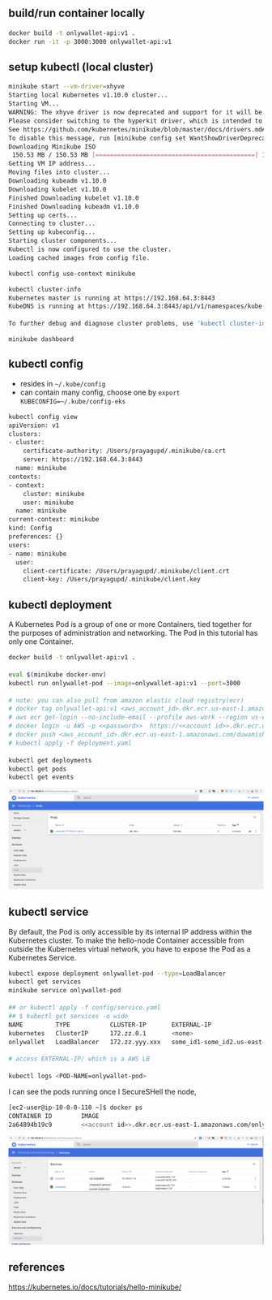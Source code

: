 build/run container locally
--------------------------

```bash
docker build -t onlywallet-api:v1 .
docker run -it -p 3000:3000 onlywallet-api:v1
```

setup kubectl (local cluster)
------------------------

```bash
minikube start --vm-driver=xhyve
Starting local Kubernetes v1.10.0 cluster...
Starting VM...
WARNING: The xhyve driver is now deprecated and support for it will be removed in a future release.
Please consider switching to the hyperkit driver, which is intended to replace the xhyve driver.
See https://github.com/kubernetes/minikube/blob/master/docs/drivers.md#hyperkit-driver for more information.
To disable this message, run [minikube config set WantShowDriverDeprecationNotification false]
Downloading Minikube ISO
 150.53 MB / 150.53 MB [============================================] 100.00% 0s
Getting VM IP address...
Moving files into cluster...
Downloading kubeadm v1.10.0
Downloading kubelet v1.10.0
Finished Downloading kubelet v1.10.0
Finished Downloading kubeadm v1.10.0
Setting up certs...
Connecting to cluster...
Setting up kubeconfig...
Starting cluster components...
Kubectl is now configured to use the cluster.
Loading cached images from config file.
```

```bash
kubectl config use-context minikube
```

```bash
kubectl cluster-info
Kubernetes master is running at https://192.168.64.3:8443
KubeDNS is running at https://192.168.64.3:8443/api/v1/namespaces/kube-system/services/kube-dns:dns/proxy

To further debug and diagnose cluster problems, use 'kubectl cluster-info dump'.
```

```
minikube dashboard
```

kubectl config
---------------

- resides in `~/.kube/config`
- can contain many config, choose one by `export KUBECONFIG=~/.kube/config-eks`

```bash
kubectl config view
apiVersion: v1
clusters:
- cluster:
    certificate-authority: /Users/prayagupd/.minikube/ca.crt
    server: https://192.168.64.3:8443
  name: minikube
contexts:
- context:
    cluster: minikube
    user: minikube
  name: minikube
current-context: minikube
kind: Config
preferences: {}
users:
- name: minikube
  user:
    client-certificate: /Users/prayagupd/.minikube/client.crt
    client-key: /Users/prayagupd/.minikube/client.key
```

kubectl deployment
---------------------

A Kubernetes Pod is a group of one or more Containers, tied together for the purposes of administration and networking. The Pod in this tutorial has only one Container.

```bash
docker build -t onlywallet-api:v1 .

eval $(minikube docker-env)
kubectl run onlywallet-pod --image=onlywallet-api:v1 --port=3000

# note: you can also pull from amazon elastic cloud registry(ecr)
# docker tag onlywallet-api:v1 <aws_account_id>.dkr.ecr.us-east-1.amazonaws.com/duwamish-repository
# aws ecr get-login --no-include-email --profile aws-work --region us-east-1
# docker login -u AWS -p <<password>>  https://<<account id>>.dkr.ecr.us-east-1.amazonaws.com
# docker push <aws_account_id>.dkr.ecr.us-east-1.amazonaws.com/duwamish-repository
# kubectl apply -f deployment.yaml

kubectl get deployments
kubectl get pods
kubectl get events
```

![](onlywallet_pods.png)

kubectl service
---------------

By default, the Pod is only accessible by its internal IP address within the Kubernetes cluster. 
To make the hello-node Container accessible from outside the Kubernetes virtual network, 
you have to expose the Pod as a Kubernetes Service.

```bash
kubectl expose deployment onlywallet-pod --type=LoadBalancer
kubectl get services
minikube service onlywallet-pod

## or kubectl apply -f config/service.yaml
## $ kubectl get services -o wide
NAME         TYPE           CLUSTER-IP       EXTERNAL-IP                                                               PORT(S)        AGE       SELECTOR
kubernetes   ClusterIP      172.zz.0.1       <none>                                                                    443/TCP        19h       <none>
onlywallet   LoadBalancer   172.zz.yyy.xxx   some_id1-some_id2.us-east-1.elb.amazonaws.com   80:30410/TCP   5m        app=onlywallet

# access EXTERNAL-IP/ which is a AWS LB

kubectl logs <POD-NAME=onlywallet-pod>
```

I can see the pods running once I SecureSHell the node,

```bash
[ec2-user@ip-10-0-0-110 ~]$ docker ps
CONTAINER ID        IMAGE                                                              COMMAND                  CREATED             STATUS              PORTS               NAMES
2a64894b19c9        <<account id>>.dkr.ecr.us-east-1.amazonaws.com/only-wallet         "node app.js"            27 minutes ago      Up 27 minutes                           k8s_onlywallet_onlywallet-8f7468988-dh8k4_default_54cc86c7-2db5-11e9-9298-0e8b7b1140de_0
```

![](onlywallet_kubectl_services.png)

references
-----------

https://kubernetes.io/docs/tutorials/hello-minikube/

